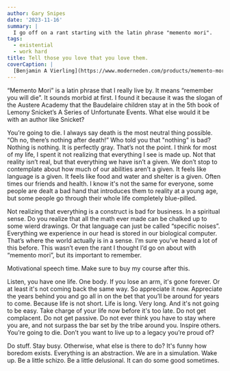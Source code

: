 ```yaml
---
author: Gary Snipes
date: '2023-11-16'
summary: |
  I go off on a rant starting with the latin phrase "memento mori".
tags: 
  - existential
  - work hard
title: Tell those you love that you love them.
coverCaption: |
  [Benjamin A Vierling](https://www.moderneden.com/products/memento-mori-1) via moderneden
---
```


“Memento Mori” is a latin phrase that I really live by. It means “remember you will die”. It sounds morbid at first. I found it because it was the slogan of the Austere Academy that the Baudelaire children stay at in the 5th book of Lemony Snicket’s A Series of Unfortunate Events. What else would it be with an author like Snicket?

You’re going to die. I always say death is the most neutral thing possible. “Oh no, there’s nothing after death!” Who told you that "nothing" is bad? Nothing is nothing. It is perfectly gray. That’s not the point. I think for most of my life, I spent it not realizing that everything I see is made up. Not that reality isn’t real, but that everything we have isn’t a given. We don’t stop to contemplate about how much of our abilities aren’t a given. It feels like language is a given. It feels like food and water and shelter is a given. Often times our friends and health. I know it's not the same for everyone, some people are dealt a bad hand that introduces them to reality at a young age, but some people go through their whole life completely blue-pilled.

Not realizing that everything is a construct is bad for business. In a spiritual sense. Do you realize that all the math ever made can be chalked up to some wierd drawings. Or that language can just be called “specific noises”. Everything we experience in our head is stored in our biological computer. That’s where the world actually is in a sense. I’m sure you’ve heard a lot of this before. This wasn’t even the rant I thought I’d go on about with “memento mori”, but its important to remember.

Motivational speech time. Make sure to buy my course after this. 

Listen, you have one life. One body. If you lose an arm, it's gone forever. Or at least it's not coming back the same way. So appreciate it now. Appreciate the years behind you and go all in on the bet that you’ll be around for years to come. Because life is not short. Life is long. Very long. And it's not going to be easy. Take charge of your life now before it's too late. Do not get complacent. Do not get passive. Do not ever think you have to stay where you are, and not surpass the bar set by the tribe around you. Inspire others. You’re going to die. Don’t you want to live up to a legacy you’re proud of?

Do stuff. Stay busy. Otherwise, what else is there to do? It's funny how boredom exists. Everything is an abstraction. We are in a simulation. Wake up. Be a little schizo. Be a little delusional. It can do some good sometimes.  